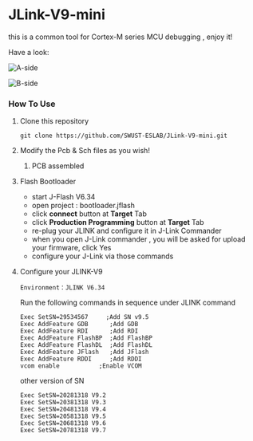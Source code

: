 # JLink-V9-mini
this is a common tool for Cortex-M series MCU debugging , enjoy it!

Have a look:

![A-side](https://github.com/SWUST-ESLAB/JLink-V9-mini/blob/main/2.Pics/jlink-front.png)

![B-side](https://github.com/SWUST-ESLAB/JLink-V9-mini/blob/main/2.Pics/jlink-back.png)

### How To Use

1. Clone this repository

   ```shell
   git clone https://github.com/SWUST-ESLAB/JLink-V9-mini.git
   ```

2. Modify the Pcb & Sch files as you wish!

   1. PCB assembled

3. Flash Bootloader

   - start J-Flash V6.34
   - open project : bootloader.jflash
   - click **connect** button at **Target** Tab
   - click **Production Programming** button at **Target** Tab
   - re-plug your JLINK and configure it in J-Link Commander
   - when you open J-Link commander , you will be asked for upload your firmware, click Yes
   - configure your J-Link via those commands

4. Configure your JLINK-V9

   ```
   Environment：JLINK V6.34
   ```

   Run the following commands in sequence under JLINK command

   ```shell
   Exec SetSN=29534567     ;Add SN v9.5
   Exec AddFeature GDB      ;Add GDB 
   Exec AddFeature RDI      ;Add RDI 
   Exec AddFeature FlashBP  ;Add FlashBP  
   Exec AddFeature FlashDL  ;Add FlashDL 
   Exec AddFeature JFlash   ;Add JFlash 
   Exec AddFeature RDDI     ;Add RDDI
   vcom enable 			 ;Enable VCOM
   ```

   other version of SN

   ```shell
   Exec SetSN=20281318 V9.2
   Exec SetSN=20381318 V9.3
   Exec SetSN=20481318 V9.4
   Exec SetSN=20581318 V9.5
   Exec SetSN=20681318 V9.6
   Exec SetSN=20781318 V9.7
   ```

   

